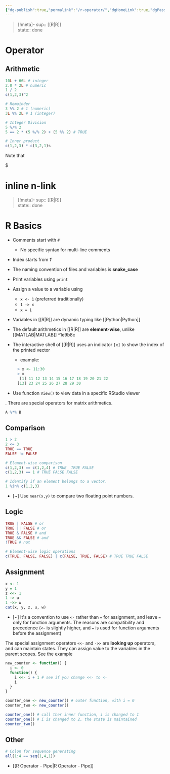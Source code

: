 ```yaml
---
{"dg-publish":true,"permalink":"/r-operator/","dgHomeLink":true,"dgPassFrontmatter":false,"dgShowBacklinks":true,"dgShowLocalGraph":true,"dgShowInlineTitle":true}
---
```


> [!meta]-
sup:: [[R|R]]  
state:: done  

# Operator

## Arithmetic

```r
10L + 66L # integer
2.0 * 2L # numeric
1 / 2
c(1,2,3)^2

# Remainder
3 %% 2 # 1 (numeric)
3L %% 2L # 1 (integer)

# Integer Division
5 %/% 2
5 == 2 * (5 %/% 2) + (5 %% 2) # TRUE

# Inner product
c(1,2,3) * c(3,2,1)s
```

Note that 
<div class="transclusion internal-embed is-loaded"><div class="markdown-embed">

$<div class="markdown-embed-title">

# inline n-link

</div>



> [!meta]-
sup:: [[R|R]]  
state:: done

# R Basics

* Comments start with `#`
    * No specific syntax for multi-line comments
* Index starts from ***1***
* The naming convention of files and variables is **snake_case**
* Print variables using `print`
* Assign a value to a variable using
    * `x <- 1` (preferred traditionally)
    * `1 -> x`
    * `x = 1`
* Variables in [[R|R]] are dynamic typing like [[Python|Python]]
* The default arithmetics in [[R|R]] are **element-wise**, unlike [[MATLAB|MATLAB]] ^1e9b8c
* The interactive shell of [[R|R]] uses an indicator `[x]` to show the index of the printed vector
    * example:
  
  ```R
    > x <- 11:30
    > x
     [1] 11 12 13 14 15 16 17 18 19 20 21 22
    [13] 23 24 25 26 27 28 29 30
    ```
- Use function `View()` to view data in a specific RStudio viewer


</div></div>
. There are special operators for matrix arithmetics.

```r
A %*% B
```

## Comparison

```r
1 > 2
2 <= 3
TRUE == TRUE
FALSE != FALSE

# Element-wise comparison
c(1,2,3) == c(1,2,4) # TRUE  TRUE FALSE
c(1,2,3) == 1 # TRUE FALSE FALSE

# Identify if an element belongs to a vector.
1 %in% c(1,2,3)
```

- [~] Use `near(x,y)` to compare two floating point numbers.

## Logic

```r
TRUE | FALSE # or
TRUE || FALSE # or
TRUE & FALSE # and
TRUE && FALSE # and
!TRUE # not

# Element-wise logic operations
c(TRUE, FALSE, FALSE) | c(FALSE, TRUE, FALSE) # TRUE TRUE FALSE
```

## Assignment

```r
x <- 1
y = 1
z <<- 1
1 -> u
1 ->> w
cat(x, y, z, u, w)
```

- [~] It's a convention to use `<-` rather than `=` for assignment, and leave `=` only for function arguments. The reasons are compatibility and precedence (`<-` is slightly higher, and `=` is used for function arguments before the assignment)

The special assignment operators `<<-` and `->>` are **looking up** operators, and can maintain states. They can assign value to the variables in the parent scopes. See the example

```r
new_counter <- function() {
  i <- 0
  function() {
    i <<- i + 1 # see if you change <<- to <-
    i
  }
}

counter_one <- new_counter() # outer function, with i = 0
counter_two <- new_counter()

counter_one() # call ther inner function, i is changed to 1
counter_one() # i is changed to 2, the state is maintained
counter_two()
```

## Other

```r
# Colon for sequence generating
all(1:4 == seq(1,4,1))
```

- [[R Operator - Pipe|R Operator - Pipe]]
